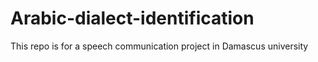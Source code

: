 # Arabic-dialect-identification
This repo is for a speech communication project in Damascus university
